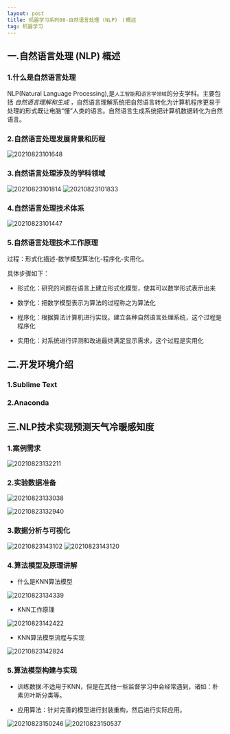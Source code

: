 ```yaml
---
layout: post
title: 机器学习系列08-自然语言处理 (NLP) 丨概述
tag: 机器学习
---
```


## 一.自然语言处理 (NLP) 概述

### 1.什么是自然语言处理

NLP(Natural Language Processing),是`人工智能`和`语言学领域`的分支学科。主要包括 *自然语言理解和生成* ，自然语言理解系统把自然语言转化为计算机程序更易于处理的形式既让电脑“懂”人类的语言。自然语言生成系统把计算机数据转化为自然语言。

### 2.自然语言处理发展背景和历程

![20210823101648](https://cdn.jsdelivr.net/gh/luckykang/picture_bed/blogs_images/20210823101648.png)

### 3.自然语言处理涉及的学科领域

![20210823101814](https://cdn.jsdelivr.net/gh/luckykang/picture_bed/blogs_images/20210823101814.png)
![20210823101833](https://cdn.jsdelivr.net/gh/luckykang/picture_bed/blogs_images/20210823101833.png)

### 4.自然语言处理技术体系

![20210823101447](https://cdn.jsdelivr.net/gh/luckykang/picture_bed/blogs_images/20210823101447.png)

### 5.自然语言处理技术工作原理

过程：形式化描述-数学模型算法化-程序化-实用化。

具体步骤如下：

* 形式化：研究的问题在语言上建立形式化模型，使其可以数学形式表示出来

* 数学化：把数学模型表示为算法的过程称之为算法化

* 程序化：根据算法计算机进行实现，建立各种自然语言处理系统，这个过程是程序化

* 实用化：对系统进行评测和改进最终满足显示需求，这个过程是实用化

## 二.开发环境介绍

### 1.Sublime Text

### 2.Anaconda

## 三.NLP技术实现预测天气冷暖感知度

### 1.案例需求

![20210823132211](https://cdn.jsdelivr.net/gh/luckykang/picture_bed/blogs_images/20210823132211.png)

### 2.实验数据准备

![20210823133038](https://cdn.jsdelivr.net/gh/luckykang/picture_bed/blogs_images/20210823133038.png)

![20210823132940](https://cdn.jsdelivr.net/gh/luckykang/picture_bed/blogs_images/20210823132940.png)

### 3.数据分析与可视化

![20210823143102](https://cdn.jsdelivr.net/gh/luckykang/picture_bed/blogs_images/20210823143102.png)
![20210823143120](https://cdn.jsdelivr.net/gh/luckykang/picture_bed/blogs_images/20210823143120.png)

### 4.算法模型及原理讲解

* 什么是KNN算法模型

![20210823134339](https://cdn.jsdelivr.net/gh/luckykang/picture_bed/blogs_images/20210823134339.png)

* KNN工作原理

![20210823142422](https://cdn.jsdelivr.net/gh/luckykang/picture_bed/blogs_images/20210823142422.png)

* KNN算法模型流程与实现

![20210823142824](https://cdn.jsdelivr.net/gh/luckykang/picture_bed/blogs_images/20210823142824.png)

### 5.算法模型构建与实现

* 训练数据:不适用于KNN，但是在其他一些监督学习中会经常遇到，诸如：朴素贝叶斯分类等。

* 应用算法：针对完善的模型进行封装重构，然后进行实际应用。

![20210823150246](https://cdn.jsdelivr.net/gh/luckykang/picture_bed/blogs_images/20210823150246.png)
![20210823150537](https://cdn.jsdelivr.net/gh/luckykang/picture_bed/blogs_images/20210823150537.png)

